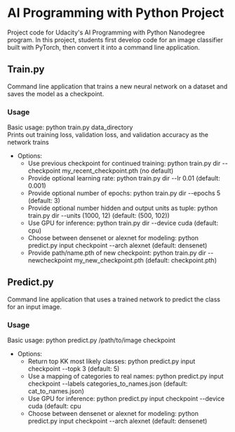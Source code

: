 # AI Programming with Python Project

Project code for Udacity's AI Programming with Python Nanodegree program. In this project, students first develop code for an image classifier built with PyTorch, then convert it into a command line application.


## Train.py
Command line application that trains a new neural network on a dataset and saves the model as a checkpoint.

### Usage
Basic usage: python train.py data_directory  
Prints out training loss, validation loss, and validation accuracy as the network trains  
- Options:  
    - Use previous checkpoint for continued training: python train.py dir --checkpoint my_recent_checkpoint.pth (no default)
    - Provide optional learning rate: python train.py dir --lr 0.01 (default: 0.001)
    - Provide optional number of epochs: python train.py dir --epochs 5 (default: 3)
    - Provide optional number hidden and output units as tuple: python train.py dir --units (1000, 12) (default: (500, 102))
    - Use GPU for inference: python train.py dir --device cuda (default: cpu)
    - Choose between densenet or alexnet for modeling: python predict.py input checkpoint --arch alexnet (default: densenet)
    - Provide path/name.pth of new checkpoint: python train.py dir --newcheckpoint my_new_checkpoint.pth (default: checkpoint.pth)


## Predict.py
Command line application that uses a trained network to predict the class for an input image.  

### Usage
Basic usage: python predict.py /path/to/image checkpoint  
* Options:  
    - Return top KK most likely classes: python predict.py input checkpoint --topk 3 (default: 5)  
    - Use a mapping of categories to real names: python predict.py input checkpoint --labels categories_to_names.json  (default: cat_to_names.json)
    - Use GPU for inference: python predict.py input checkpoint --device cuda (default: cpu
    - Choose between densenet or alexnet for modeling: python predict.py input checkpoint --arch alexnet (default: densenet)
